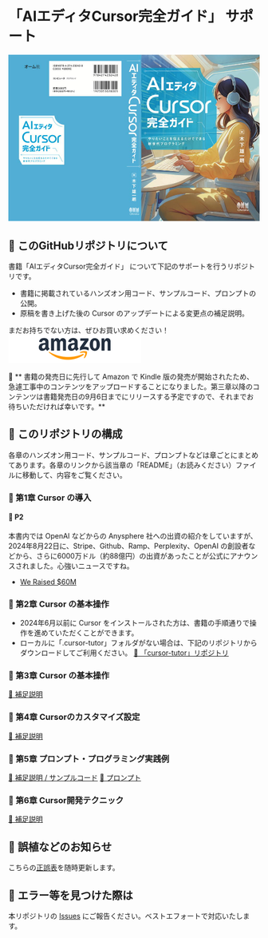 # 「AIエディタCursor完全ガイド」 サポート

![AIエディタCursor完全ガイド](images/cover_cursor_boook.jpg)

## 📕 このGitHubリポジトリについて

書籍「AIエディタCursor完全ガイド」 について下記のサポートを行うリポジトリです。

- 書籍に掲載されているハンズオン用コード、サンプルコード、プロンプトの公開。
- 原稿を書き上げた後の Cursor のアップデートによる変更点の補足説明。

まだお持ちでない方は、ぜひお買い求めください！
[![AIエディタCursor完全ガイド](images/amazon.png)](https://amzn.to/4c2tjdt)

🔔 ** 書籍の発売日に先行して Amazon で Kindle 版の発売が開始されたため、急遽工事中のコンテンツをアップロードすることになりました。第三章以降のコンテンツは書籍発売日の9月6日までにリリースする予定ですので、それまでお待ちいただければ幸いです。**

## 📕 このリポジトリの構成

各章のハンズオン用コード、サンプルコード、プロンプトなどは章ごとにまとめてあります。各章のリンクから該当章の「README」（お読みください）ファイルに移動して、内容をご覧ください。

### 📘 第1章 Cursor の導入

#### 📗 P2

本書内では OpenAI などからの Anysphere 社への出資の紹介をしていますが、2024年8月22日に、Stripe、Github、Ramp、Perplexity、OpenAI の創設者などから、さらに6000万ドル（約88億円）の出資があったことが公式にアナウンスされました。心強いニュースですね。
- [We Raised $60M](https://www.cursor.com/blog/series-a)

### 📘 第2章 Cursor の基本操作

- 2024年6月以前に Cursor をインストールされた方は、書籍の手順通りで操作を進めていただくことができます。
- ローカルに「.cursor-tutor」フォルダがない場合は、下記のリポジトリからダウンロードしてご利用ください。
[🔗 「cursor-tutor」リポジトリ](https://github.com/kinopeee/cursor-tutor/)

### 📘 第3章 Cursor の基本操作

[🔗 補足説明](chapter3/README.md)

### 📘 第4章 Cursorのカスタマイズ設定

[🔗 補足説明](chapter4/README.md)

### 📘 第5章 プロンプト・プログラミング実践例

[🔗 補足説明 / サンプルコード](chapter5/README.md)
[🔗 プロンプト](chapter5/PROMPT.md)

### 📘 第6章 Cursor開発テクニック

[🔗 補足説明](chapter6/README.md)

## 📕 誤植などのお知らせ

こちらの[正誤表](errata.md)を随時更新します。

## 📕 エラー等を見つけた際は

本リポジトリの [Issues](https://github.com/kinopeee/cursor-perfect-guide/issues) にご報告ください。ベストエフォートで対応いたします。
